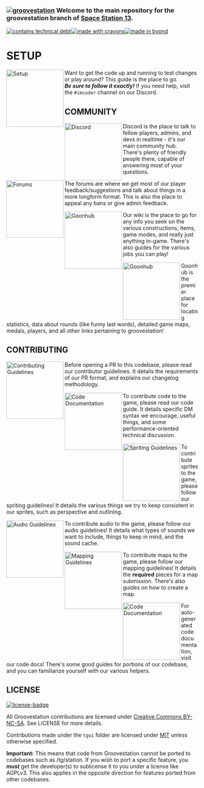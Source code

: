 ### [![groovestation](.github/assets/groovestation.png)](#) Welcome to the main repository for the groovestation branch of [Space Station 13](https://spacestation13.com/).

[![contains technical debt](https://shields.io/badge/contains-technical%20debt-blue?style=for-the-badge)](#)[![made with crayons](https://shields.io/badge/made%20with%20crayons-green?style=for-the-badge)](#)[![made in byond](https://github.com/groovestation/groovestation/assets/4741640/041eb7c6-4bfa-443a-a615-5e1e0bfa3c11)](#)

# SETUP

[<img src=".github/assets/setup.png" alt="Setup" width="150" align="left">](https://hackmd.io/@groovestation/docs/%2F%40groovestation%2Fdev)

Want to get the code up and running to test changes or play around? This guide is the place to go. 
<br>***Be sure to follow it exactly!*** If you need help, visit the `#imcoder` channel on our Discord.

## COMMUNITY

[<img src=".github/assets/discord.png" alt="Discord" width="150" align="left">](https://discord.gg/)
Discord is the place to talk to fellow players, admins, and devs in realtime - it's our main community hub.<br>
There's plenty of friendly people there, capable of answering most of your questions.

[<img src=".github/assets/forums.png" alt="Forums" width="150" align="left">](https://forum.ss13.co)
The forums are where we get most of our player feedback/suggestions and talk about things in a more longform format. This is also the place to appeal any bans or give admin feedback.

[<img src=".github/assets/wiki.png" alt="Goonhub" width="150" align="left">](https://wiki.ss13.co)
Our wiki is the place to go for any info you seek on the various constructions, items, game modes, and really just anything in-game. There's also guides for the various jobs you can play!

[<img src=".github/assets/goonhub.png" alt="Goonhub" width="150" align="left">](https://goonhub.com)
Goonhub is the premier place for locating statistics, data about rounds (like funny last words), detailed game maps, medals, players, and all other links pertaining to groovestation!

## CONTRIBUTING

[<img src=".github/assets/readme.png" alt="Contributing Guidelines" width="150" align="left">](https://hackmd.io/@groovestation/docs/%2F%40groovestation%2Fcontribute)
Before opening a PR to this codebase, please read our contributor guidelines. It details the requirements of our PR format, and explains our changelog methodology.

[<img src=".github/assets/code.png" alt="Code Documentation" width="150" align="left">](https://hackmd.io/@groovestation/docs/%2F%40groovestation%2Fcode)
To contribute code to the game, please read our code guide. It details specific DM syntax we encourage, useful things, and some performance-oriented technical discussion.

[<img src=".github/assets/sprites.png" alt="Spriting Guidelines" width="150" align="left">](https://hackmd.io/@groovestation/docs/%2F%40groovestation%2Fsprites)
To contribute sprites to the game, please follow our spriting guidelines! It details the various things we try to keep consistent in our sprites, such as perspective and outlining.

[<img src=".github/assets/audio.png" alt="Audio Guidelines" width="150" align="left">](https://hackmd.io/@groovestation/docs/%2F%40groovestation%2Faudio)
To contribute audio to the game, please follow our audio guidelines! It details what types of sounds we want to include, things to keep in mind, and the sound cache.

[<img src=".github/assets/maps.png" alt="Mapping Guidelines" width="150" align="left">](https://hackmd.io/@groovestation/docs/%2F%40groovestation%2Fmaps)
To contribute maps to the game, please follow our mapping guidelines! It details the **required** pieces for a map submission. There's also guides on how to create a map.

[<img src=".github/assets/docs.png" alt="Code Documentation" width="150" align="left">](https://docs.goonhub.com/)
For auto-generated code documentation, visit our code docs! There's some good guides for portions of our codebase, and you can familiarize yourself with our various helpers.

## LICENSE
[![license-badge](https://shields.io/badge/license-CC--BY--NC--SA-lightgrey?style=for-the-badge)](https://creativecommons.org/licenses/by-nc-sa/3.0/)

All Groovestation contributions are licensed under [Creative Commons BY-NC-SA](https://creativecommons.org/licenses/by-nc-sa/3.0/). See LICENSE for more details.

Contributions made under the `tgui` folder are licensed under [MIT](https://choosealicense.com/licenses/mit/) unless otherwise specified.

**Important:** This means that code from Groovestation cannot be ported to codebases such as /tg/station. If you wish to port a specific feature, you __*must*__ get the developer(s) to sublicense it to you under a license like AGPLv3. This also applies in the opposite direction for features ported from other codebases.
